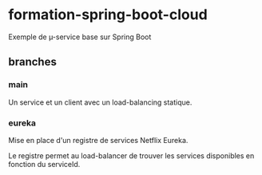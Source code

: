 # formation-spring-boot-cloud
Exemple de µ-service base sur Spring Boot

## branches
### main
Un service et un client avec un load-balancing statique.

### eureka
Mise en place d'un registre de services Netflix Eureka.

Le registre permet au load-balancer de trouver les services disponibles en fonction du serviceId.